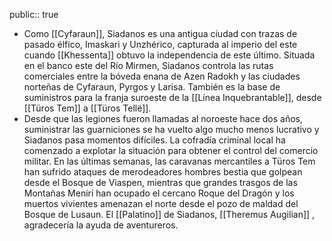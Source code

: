 public:: true

- Como [[Cyfaraun]], Siadanos es una antigua ciudad con trazas de pasado élfico, Imaskari y Unzhérico, capturada al imperio del este cuando [[Khessenta]] obtuvo la independencia de este último. Situada en el banco este del Río Mirmen, Siadanos controla las rutas comerciales entre la bóveda enana de Azen Radokh y las ciudades norteñas de Cyfaraun, Pyrgos y Larisa. También es la base de suministros para la franja suroeste de la [[Línea Inquebrantable]], desde [[Türos Tem]] a [[Türos Tellë]].
- Desde que las legiones fueron llamadas al noroeste hace dos años, suministrar las guarniciones se ha vuelto algo mucho menos lucrativo y Siadanos pasa momentos difíciles. La cofradía criminal local ha comenzado a explotar la situación para obtener el control del comercio militar. En las últimas semanas, las caravanas mercantiles a Türos Tem han sufrido ataques de merodeadores hombres bestia que golpean desde el Bosque de Viaspen, mientras que grandes trasgos de las Montañas Meniri han ocupado el cercano Roque del Dragón y los muertos vivientes amenazan el norte desde el pozo de maldad del Bosque de Lusaun. El [[Palatino]] de Siadanos, [[Theremus Augilian]] , agradecería la ayuda de aventureros.
